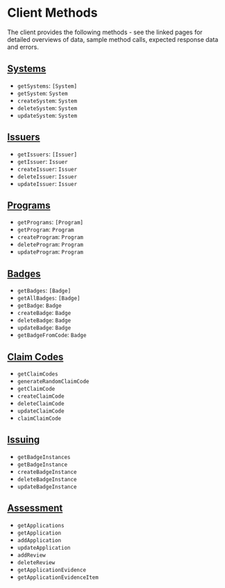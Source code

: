 # Client Methods

The client provides the following methods - see the linked pages for detailed overviews of data, sample method calls, expected response data and errors.

## [Systems](systems.md)

* `getSystems`: `[System]` 
* `getSystem`: `System`
* `createSystem`: `System`
* `deleteSystem`: `System`
* `updateSystem`: `System`

## [Issuers](issuers.md)

* `getIssuers`: `[Issuer]`
* `getIssuer`: `Issuer`
* `createIssuer`: `Issuer`
* `deleteIssuer`: `Issuer`
* `updateIssuer`: `Issuer`

## [Programs](programs.md)

* `getPrograms`: `[Program]`
* `getProgram`: `Program`
* `createProgram`: `Program`
* `deleteProgram`: `Program`
* `updateProgram`: `Program`

## [Badges](badges.md)

* `getBadges`: `[Badge]`
* `getAllBadges`: `[Badge]`
* `getBadge`: `Badge`
* `createBadge`: `Badge`
* `deleteBadge`: `Badge`
* `updateBadge`: `Badge`
* `getBadgeFromCode`: `Badge`

## [Claim Codes](claim-codes.md)

* `getClaimCodes`
* `generateRandomClaimCode`
* `getClaimCode`
* `createClaimCode`
* `deleteClaimCode`
* `updateClaimCode`
* `claimClaimCode`

## [Issuing](issuing.md)

* `getBadgeInstances`
* `getBadgeInstance`
* `createBadgeInstance`
* `deleteBadgeInstance`
* `updateBadgeInstance`

## [Assessment](assessment.md)

* `getApplications`
* `getApplication`
* `addApplication`
* `updateApplication`
* `addReview`
* `deleteReview`
* `getApplicationEvidence`
* `getApplicationEvidenceItem`
